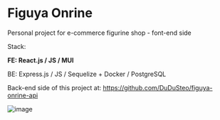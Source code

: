 # Figuya Onrine

Personal project for e-commerce figurine shop - font-end side

Stack:

**FE: React.js / JS / MUI**

BE: Express.js / JS / Sequelize + Docker / PostgreSQL

Back-end side of this project at: https://github.com/DuDuSteo/figuya-onrine-api

![image](https://user-images.githubusercontent.com/30495650/236636216-be97f41a-5e9c-4496-8a00-40607c87169d.png)

